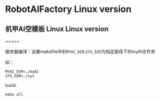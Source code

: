 # RobotAIFactory Linux version
## 机甲AI空模板 Linux  Linux version
=====

服务器编译：设置makefile中的`MYAI_DIR`,`SYS_DIR`为指定路径下的myAI文件夹

如：

    MYAI_DIR=./myAI
    SYS_DIR=./sys


build:

    make all
